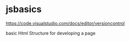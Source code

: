 # jsbasics
https://code.visualstudio.com/docs/editor/versioncontrol

basic Html Structure for developing a page